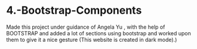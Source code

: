# 4.-Bootstrap-Components
Made this project under guidance of Angela Yu , with the help of BOOTSTRAP and added a lot of sections using bootstrap and worked upon them to give it a nice gesture (This website is created in dark mode).)
